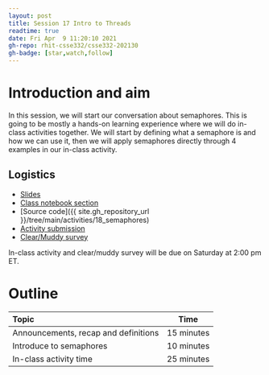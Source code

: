 ```yaml
---
layout: post
title: Session 17 Intro to Threads
readtime: true
date: Fri Apr  9 11:20:10 2021
gh-repo: rhit-csse332/csse332-202130
gh-badge: [star,watch,follow]
---
```


# Introduction and aim
In this session, we will start our conversation about semaphores. This is going to be mostly a
hands-on learning experience where we will do in-class activities together. We will start by
defining what a semaphore is and how we can use it, then we will apply semaphores directly through 4
examples in our in-class activity.

## Logistics
* [Slides](https://rosehulman-my.sharepoint.com/:p:/g/personal/noureddi_rose-hulman_edu/ESOpQoj830lAu2b_Rm9M120BCu6RrjWvn_ns_98s7uFpUg?e=zndPbu)
* [Class notebook section](https://rosehulman-my.sharepoint.com/personal/noureddi_rose-hulman_edu/_layouts/OneNote.aspx?id=%2Fpersonal%2Fnoureddi_rose-hulman_edu%2FDocuments%2FClass%20Notebooks%2FCSSE%20332%20Operating%20Systems&wd=target%28_Content%20Library%2FSection%2018.one%7C5940E221-67CA-7F4D-9060-9FD3C10FFCDD%2F%29)
* [Source code]({{ site.gh_repository_url }}/tree/main/activities/18_semaphores)
* [Activity submission](https://moodle.rose-hulman.edu/mod/assign/view.php?id=2708160)
* [Clear/Muddy survey](https://moodle.rose-hulman.edu/mod/quiz/view.php?id=2785938)

In-class activity and clear/muddy survey will be due on Saturday at 2:00 pm ET.

# Outline

|           Topic             |           Time              |
| :-------------------------- | --------------------------- |
| Announcements, recap and definitions | 15 minutes |
| Introduce to semaphores              | 10 minutes | 
| In-class activity time               | 25 minutes | 


